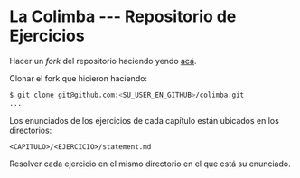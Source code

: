 # La Colimba --- Repositorio de Ejercicios

Hacer un _fork_ del repositorio haciendo yendo [ac&aacute;](https://github.com/lacrypta/colimba/fork).

Clonar el fork que hicieron haciendo:

```sh
$ git clone git@github.com:<SU_USER_EN_GITHUB>/colimba.git
...
```

Los enunciados de los ejercicios de cada cap&iacute;tulo est&aacute;n ubicados en los directorios:

```text
<CAPITULO>/<EJERCICIO>/statement.md
```

Resolver cada ejercicio en el mismo directorio en el que est&aacute; su enunciado.
